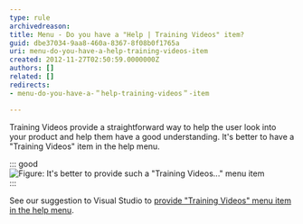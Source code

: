 ```yaml
---
type: rule
archivedreason: 
title: Menu - Do you have a "Help | Training Videos" item?
guid: dbe37034-9aa8-460a-8367-8f08b0f1765a
uri: menu-do-you-have-a-help-training-videos-item
created: 2012-11-27T02:50:59.0000000Z
authors: []
related: []
redirects:
- menu-do-you-have-a-＂help-training-videos＂-item

---
```


Training Videos provide a straightforward way to help the user look into your product and help them have a good understanding. It's better to have a "Training Videos" item in the help menu.

<!--endintro-->


::: good  
![Figure: It's better to provide such a "Training Videos..." menu item](/rules/menu-do-you-have-a-help-training-videos-item/TrainingVideos.jpg)  
:::

See our suggestion to Visual Studio to [provide "Training Videos" menu item in the help menu](http://www.ssw.com.au/ssw/Standards/BetterSoftwareSuggestions/VisualStudio.aspx#TrainingVideos).

